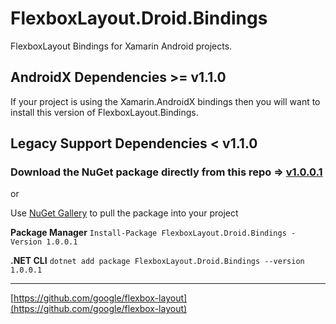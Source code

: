 # FlexboxLayout.Droid.Bindings

FlexboxLayout Bindings for Xamarin Android projects.

## AndroidX Dependencies >= v1.1.0

If your project is using the Xamarin.AndroidX bindings then you will want to install this version of FlexboxLayout.Bindings.

## Legacy Support Dependencies < v1.1.0

### Download the NuGet package directly from this repo => [v1.0.0.1](https://github.com/rf43/FlexboxLayout.Droid.Bindings/blob/master/FlexboxLayout.Droid.Bindings/FlexboxLayout.Droid.Bindings/bin/Release/FlexboxLayout.Droid.Bindings.1.0.0.1.nupkg)

or

Use [NuGet Gallery](https://www.nuget.org/packages/FlexboxLayout.Droid.Bindings/1.0.0.1) to pull the package into your project

**Package Manager**
`Install-Package FlexboxLayout.Droid.Bindings -Version 1.0.0.1`

**.NET CLI**
`dotnet add package FlexboxLayout.Droid.Bindings --version 1.0.0.1`

---

[https://github.com/google/flexbox-layout](https://github.com/google/flexbox-layout)
